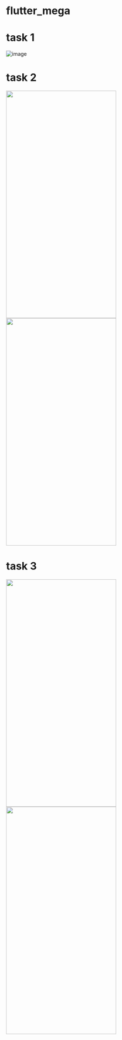 # flutter_mega
# task 1
![image](https://github.com/chiefbaki/flutter_mega/assets/61545789/045352c4-b9a8-4781-8493-7fcde98d16a7)
# task 2
<img src="https://github.com/chiefbaki/flutter_mega/assets/61545789/9130868f-f661-4770-8563-cdcd32467780" width="300" height="620">

<img src="https://github.com/chiefbaki/flutter_mega/assets/61545789/2df555b1-932a-4fff-955e-a1852d1dcb63" width="300" height="620">

# task 3
<img src="https://github.com/chiefbaki/flutter_mega/assets/61545789/ca7f7010-8f83-4148-b083-de4c33c18583" width="300" height="620">

<img src="https://github.com/chiefbaki/flutter_mega/assets/61545789/a3bc1fae-259d-401f-8904-5768c23b7056" width="300" height="620">


